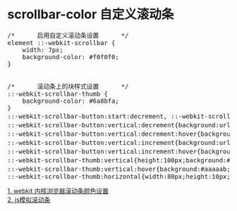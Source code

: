 # scrollbar-color       自定义滚动条
<pre>
/*      启用自定义滚动条设置      */
element ::-webkit-scrollbar {
    width: 7px;
    background-color: #f0f0f0;
}


/*      滚动条上的块样式设置      */
::-webkit-scrollbar-thumb {
    background-color: #6a8bfa;
}
::-webkit-scrollbar-button:start:decrement, ::-webkit-scrollbar-button:end:increment{width:10px;height:10px; }   //上下箭头宽度和高度设置
::-webkit-scrollbar-button:vertical:decrement{background:url(../img/bg.png) -29px -10px;}  //上箭头样式设置
::-webkit-scrollbar-button:vertical:decrement:hover{background-position: -29px 0;}          //上箭头事件样式设置
::-webkit-scrollbar-button:vertical:increment{background:url(../img/bg.png) -20px -10px;}    //下箭头样式设置
::-webkit-scrollbar-button:vertical:increment:hover{background-position: -20px 0;}          //下箭头事件样式设置
::-webkit-scrollbar-thumb:vertical{height:100px;background:#d0d0d0;}  //底部背景色
::-webkit-scrollbar-thumb:vertical:hover{background:#aaaaab;}         //底部背景色鼠标事件
::-webkit-scrollbar-thumb:horizontal{width:80px;height:10px;background-color:#ccc;}
</pre>


<a href="http://www.lyblog.net/detail/314.html" target="_blank">1. webkit 内核浏览器滚动条颜色设置</a><br/>
<a href="http://www.cnblogs.com/sky000/archive/2013/02/22/2922122.html" target="_blank">2. js模拟滚动条</a>
 
